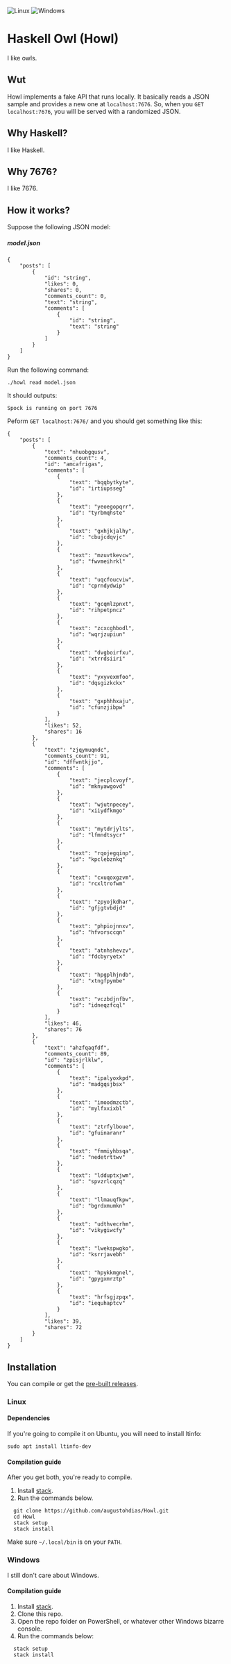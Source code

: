 ![Linux](https://travis-ci.com/augustohdias/Howl.svg?branch=master)
![Windows](https://ci.appveyor.com/api/projects/status/github/augustohdias/Howl?svg=true&passingText=Windows%20Build:%20OK)

# Haskell Owl (Howl)
I like owls.

## Wut

Howl implements a fake API that runs locally. It basically reads a JSON sample and provides a new one at `localhost:7676`. So, when you `GET localhost:7676`, you will be served with a randomized JSON.

## Why Haskell?

I like Haskell.

## Why 7676?

I like 7676.

## How it works?

Suppose the following JSON model:

##### model.json
```
{
    "posts": [
        {
            "id": "string",
            "likes": 0,
            "shares": 0,
            "comments_count": 0,
            "text": "string",
            "comments": [
                {
                    "id": "string",
                    "text": "string"
                }
            ]
        }
    ]
}
```

Run the following command:

```
./howl read model.json
```

It should outputs:
```
Spock is running on port 7676
```
Peform `GET localhost:7676/` and you should get something like this:

```
{
	"posts": [
		{
			"text": "nhuobgqusv",
			"comments_count": 4,
			"id": "amcafrigas",
			"comments": [
				{
					"text": "bqqbytkyte",
					"id": "irtiupsseg"
				},
				{
					"text": "yeoegopqrr",
					"id": "tyrbmqhste"
				},
				{
					"text": "gxhjkjalhy",
					"id": "cbujcdqvjc"
				},
				{
					"text": "mzuvtkevcw",
					"id": "fwvmeihrkl"
				},
				{
					"text": "uqcfoucviw",
					"id": "cprndydwip"
				},
				{
					"text": "gcqmlzpnxt",
					"id": "rihpetpncz"
				},
				{
					"text": "zcxcghbodl",
					"id": "wqrjzupiun"
				},
				{
					"text": "dvgboirfxu",
					"id": "xtrrdsiiri"
				},
				{
					"text": "yxyvexmfoo",
					"id": "dqsgizkckx"
				},
				{
					"text": "gxphhhxaju",
					"id": "cfunzjibpw"
				}
			],
			"likes": 52,
			"shares": 16
		},
		{
			"text": "zjqymuqndc",
			"comments_count": 91,
			"id": "dffwntkjjo",
			"comments": [
				{
					"text": "jecplcvoyf",
					"id": "mknyawgovd"
				},
				{
					"text": "wjutnpecey",
					"id": "xiiydfkmgo"
				},
				{
					"text": "mytdrjylts",
					"id": "lfmndtsycr"
				},
				{
					"text": "rqojegqinp",
					"id": "kpclebznkq"
				},
				{
					"text": "cxuqoxgzvm",
					"id": "rcxltrofwm"
				},
				{
					"text": "zpyojkdhar",
					"id": "gfjgtvbdjd"
				},
				{
					"text": "phpiojnnxv",
					"id": "hfvorsccqn"
				},
				{
					"text": "atnhshevzv",
					"id": "fdcbyryetx"
				},
				{
					"text": "hpgplhjndb",
					"id": "xtngfpymbe"
				},
				{
					"text": "vczbdjnfbv",
					"id": "idneqzfcql"
				}
			],
			"likes": 46,
			"shares": 76
		},
		{
			"text": "ahzfqaqfdf",
			"comments_count": 89,
			"id": "zpisjrlklw",
			"comments": [
				{
					"text": "ipalyoxkpd",
					"id": "madgqsjbsx"
				},
				{
					"text": "imoodmzctb",
					"id": "mylfxxixbl"
				},
				{
					"text": "ztrfylboue",
					"id": "gfuinaranr"
				},
				{
					"text": "fmmiyhbsqa",
					"id": "nedetrttwv"
				},
				{
					"text": "ldduptxjwm",
					"id": "spvzrlcqzq"
				},
				{
					"text": "llmauqfkpw",
					"id": "bgrdxmumkn"
				},
				{
					"text": "udthvecrhm",
					"id": "vikygiwcfy"
				},
				{
					"text": "lwekspwgko",
					"id": "ksrrjavebh"
				},
				{
					"text": "hpykkmgnel",
					"id": "gpygxmrztp"
				},
				{
					"text": "hrfsgjzpqx",
					"id": "iequhaptcv"
				}
			],
			"likes": 39,
			"shares": 72
		}
	]
}

```

## Installation

You can compile or get the [pre-built releases](https://github.com/augustohdias/Howl/releases).

### Linux

#### Dependencies

If you're going to compile it on Ubuntu, you will need to install ltinfo: 

```
sudo apt install ltinfo-dev
```

#### Compilation guide

After you get both, you're ready to compile.

1. Install [stack](https://docs.haskellstack.org/en/stable/README/).
2. Run the commands below.
```
  git clone https://github.com/augustohdias/Howl.git
  cd Howl
  stack setup
  stack install
```
 
Make sure `~/.local/bin` is on your `PATH`.


### Windows

I still don't care about Windows.

#### Compilation guide

1. Install [stack](https://docs.haskellstack.org/en/stable/README/).
2. Clone this repo.
3. Open the repo folder on PowerShell, or whatever other Windows bizarre console.
4. Run the commands below:
 
```
  stack setup
  stack install
```
